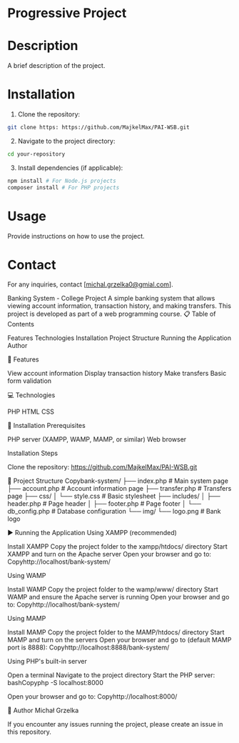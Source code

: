 # Progressive Project
# Description
A brief description of the project.
# Installation
1. Clone the repository:
```sh
git clone https: https://github.com/MajkelMax/PAI-WSB.git
```
2. Navigate to the project directory:
```sh
cd your-repository
```
3. Install dependencies (if applicable):
```sh
npm install # For Node.js projects
composer install # For PHP projects
```
# Usage
Provide instructions on how to use the project.
# Contact
For any inquiries, contact [michal.grzelka0@gmial.com].

Banking System - College Project
A simple banking system that allows viewing account information, transaction history, and making transfers. This project is developed as part of a web programming course.
📋 Table of Contents

Features
  Technologies
  Installation
  Project Structure
  Running the Application
  Author

🚀 Features

  View account information
  Display transaction history
  Make transfers
  Basic form validation

💻 Technologies

  PHP
  HTML
  CSS

🔧 Installation
  Prerequisites

  PHP server (XAMPP, WAMP, MAMP, or similar)
  Web browser

Installation Steps

  Clone the repository:
    https://github.com/MajkelMax/PAI-WSB.git


📁 Project Structure
Copybank-system/
├── index.php          # Main system page
├── account.php        # Account information page
├── transfer.php       # Transfers page
├── css/
│   └── style.css      # Basic stylesheet
├── includes/
│   ├── header.php     # Page header
│   ├── footer.php     # Page footer
│   └── db_config.php  # Database configuration
└── img/
    └── logo.png       # Bank logo
    
▶️ Running the Application
  Using XAMPP (recommended)

  Install XAMPP
  Copy the project folder to the xampp/htdocs/ directory
  Start XAMPP and turn on the Apache server
  Open your browser and go to:
  Copyhttp://localhost/bank-system/


Using WAMP

  Install WAMP
  Copy the project folder to the wamp/www/ directory
  Start WAMP and ensure the Apache server is running
  Open your browser and go to:
  Copyhttp://localhost/bank-system/


Using MAMP

  Install MAMP
  Copy the project folder to the MAMP/htdocs/ directory
  Start MAMP and turn on the servers
  Open your browser and go to (default MAMP port is 8888):
  Copyhttp://localhost:8888/bank-system/


Using PHP's built-in server

  Open a terminal
  Navigate to the project directory
  Start the PHP server:
  bashCopyphp -S localhost:8000

  Open your browser and go to:
  Copyhttp://localhost:8000/


👤 Author
  Michał Grzelka

If you encounter any issues running the project, please create an issue in this repository.
